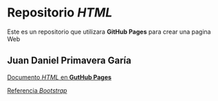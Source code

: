 # Repositorio **_HTML_**

Este es un repositorio que utilizara **GitHub Pages** para crear una pagina Web

## Juan Daniel Primavera Garía

[Documento _HTML_ en **GutHub Pages**](https://oakisland22.github.io/Practica-12-HTML/)


[Referencia _Bootstrap_](https://getbootstrap.com/docs/5.3/getting-started/introduction/)